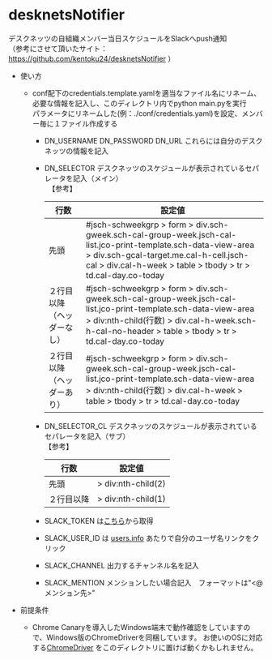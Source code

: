 # desknetsNotifier
デスクネッツの自組織メンバー当日スケジュールをSlackへpush通知  
（参考にさせて頂いたサイト：https://github.com/kentoku24/desknetsNotifier ）

- 使い方
  * conf配下のcredentials.template.yamlを適当なファイル名にリネーム、必要な情報を記入し、このディレクトリ内でpython main.pyを実行  
    パラメータにリネームした(例：./conf/credentials.yaml)を設定、メンバー毎に１ファイル作成する  
    - DN_USERNAME DN_PASSWORD DN_URL これらには自分のデスクネッツの情報を記入
    - DN_SELECTOR デスクネッツのスケジュールが表示されているセパレータを記入（メイン）    
     　【参考】  
      
      |  行数  |  設定値  |
      | ---- | ---- |
      |  先頭  | #jsch-schweekgrp > form > div.sch-gweek.sch-cal-group-week.jsch-cal-list.jco-print-template.sch-data-view-area > div.sch-gcal-target.me.cal-h-cell.jsch-cal > div.cal-h-week > table > tbody > tr > td.cal-day.co-today  |
      |  ２行目以降（ヘッダーなし）  |  #jsch-schweekgrp > form > div.sch-gweek.sch-cal-group-week.jsch-cal-list.jco-print-template.sch-data-view-area > div:nth-child(行数) > div.cal-h-week.sch-h-cal-no-header > table > tbody > tr > td.cal-day.co-today  |
      |  ２行目以降（ヘッダーあり）  |  #jsch-schweekgrp > form > div.sch-gweek.sch-cal-group-week.jsch-cal-list.jco-print-template.sch-data-view-area > div:nth-child(行数) > div.cal-h-week > table > tbody > tr > td.cal-day.co-today  |

    - DN_SELECTOR_CL デスクネッツのスケジュールが表示されているセパレータを記入（サブ）  
      【参考】 
      
      |  行数  |  設定値  |
      | ---- | ---- |
      |  先頭  |  > div:nth-child(2)  |
      |  ２行目以降 |  > div:nth-child(1) |   
      
    - SLACK_TOKEN は[こちら](https://api.slack.com/custom-integrations/legacy-tokens)から取得
    - SLACK_USER_ID は [users.info](https://api.slack.com/methods/users.info/test) あたりで自分のユーザ名リンクをクリック
    - SLACK_CHANNEL 出力するチャンネル名を記入
    - SLACK_MENTION メンションしたい場合記入　フォーマットは"<@メンション先>"

- 前提条件
  * Chrome Canaryを導入したWindows端末で動作確認をしていますので、Windows版のChromeDriverを同梱しています。
  お使いのOSに対応する[ChromeDriver](https://sites.google.com/a/chromium.org/chromedriver/) をこのディレクトリに置けば動くかもしれません。
  
  
